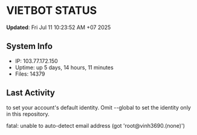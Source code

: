 # VIETBOT STATUS
**Updated**: Fri Jul 11 10:23:52 AM +07 2025

## System Info
- IP: 103.77.172.150
- Uptime: up 5 days, 14 hours, 11 minutes
- Files: 14379

## Last Activity

to set your account's default identity.
Omit --global to set the identity only in this repository.

fatal: unable to auto-detect email address (got 'root@vinh3690.(none)')
